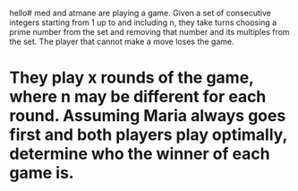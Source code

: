 hello# med and atmane are playing a game. Given a set of consecutive integers starting from 1 up to and including n, they take turns choosing a prime number from the set and removing that number and its multiples from the set. The player that cannot make a move loses the game.

# They play x rounds of the game, where n may be different for each round. Assuming Maria always goes first and both players play optimally, determine who the winner of each game is.
